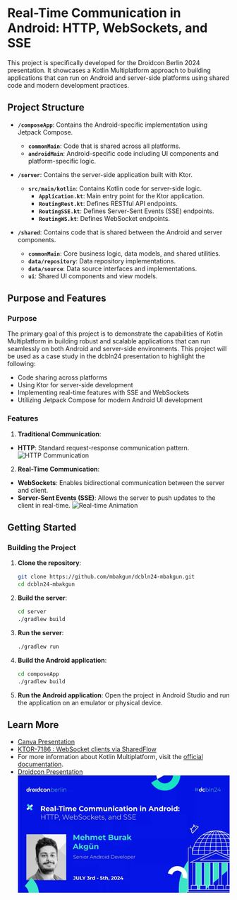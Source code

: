 # Real-Time Communication in Android: HTTP, WebSockets, and SSE

This project is specifically developed for the Droidcon Berlin 2024 presentation. It showcases a Kotlin Multiplatform approach to building applications that can run on Android and server-side platforms using shared code and modern development practices.

## Project Structure

- **`/composeApp`**: Contains the Android-specific implementation using Jetpack Compose.
  - **`commonMain`**: Code that is shared across all platforms.
  - **`androidMain`**: Android-specific code including UI components and platform-specific logic.

- **`/server`**: Contains the server-side application built with Ktor.
  - **`src/main/kotlin`**: Contains Kotlin code for server-side logic.
    - **`Application.kt`**: Main entry point for the Ktor application.
    - **`RoutingRest.kt`**: Defines RESTful API endpoints.
    - **`RoutingSSE.kt`**: Defines Server-Sent Events (SSE) endpoints.
    - **`RoutingWS.kt`**: Defines WebSocket endpoints.

- **`/shared`**: Contains code that is shared between the Android and server components.
  - **`commonMain`**: Core business logic, data models, and shared utilities.
  - **`data/repository`**: Data repository implementations.
  - **`data/source`**: Data source interfaces and implementations.
  - **`ui`**: Shared UI components and view models.

## Purpose and Features

### Purpose

The primary goal of this project is to demonstrate the capabilities of Kotlin Multiplatform in building robust and scalable applications that can run seamlessly on both Android and server-side environments. This project will be used as a case study in the dcbln24 presentation to highlight the following:

- Code sharing across platforms
- Using Ktor for server-side development
- Implementing real-time features with SSE and WebSockets
- Utilizing Jetpack Compose for modern Android UI development

### Features

1. **Traditional Communication**:
  - **HTTP**: Standard request-response communication pattern.
![HTTP Communication](./assets/anim-http.svg)

2. **Real-Time Communication**:
- **WebSockets**: Enables bidirectional communication between the server and client.
- **Server-Sent Events (SSE)**: Allows the server to push updates to the client in real-time.
![Real-time Animation](./assets/anim-real.svg)

## Getting Started

### Building the Project

1. **Clone the repository**:
    ```bash
    git clone https://github.com/mbakgun/dcbln24-mbakgun.git
    cd dcbln24-mbakgun
    ```

2. **Build the server**:
    ```bash
    cd server
    ./gradlew build
    ```

3. **Run the server**:
    ```bash
    ./gradlew run
    ```

4. **Build the Android application**:
    ```bash
    cd composeApp
    ./gradlew build
    ```

5. **Run the Android application**:
   Open the project in Android Studio and run the application on an emulator or physical device.

## Learn More

* [Canva Presentation](https://www.canva.com/design/DAGIeydEGd8/2I_DlazTkL99HbS6HL_aqA/view)
* [KTOR-7186 : WebSocket clients via SharedFlow](https://github.com/ktorio/ktor-documentation/pull/495)
* For more information about Kotlin Multiplatform, visit the [official documentation](https://www.jetbrains.com/help/kotlin-multiplatform-dev/get-started.html).
* [Droidcon Presentation](https://www.droidcon.com/2024/08/30/real-time-communication-in-android-http-websockets-and-sse/)
![Droidcon Presentation](./assets/dc-banner.webp)